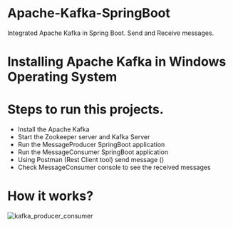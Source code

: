 # Apache-Kafka-SpringBoot
Integrated Apache Kafka in Spring Boot. Send and Receive messages.

# Installing Apache Kafka in Windows Operating System

# Steps to run this projects.
 - Install the Apache Kafka
 - Start the Zookeeper server and Kafka Server
 - Run the MessageProducer SpringBoot application
 - Run the MessageConsumer SpringBoot application
 - Using Postman (Rest Client tool) send message ()
 - Check MessageConsumer console to see the received messages

# How it works?
![kafka_producer_consumer](https://user-images.githubusercontent.com/5689784/63374161-ed049a00-c3a6-11e9-8777-3bc39c1d4655.gif)
